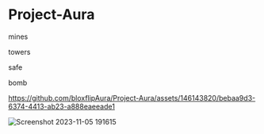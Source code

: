 # Project-Aura
mines

towers

safe

bomb


https://github.com/bloxflipAura/Project-Aura/assets/146143820/bebaa9d3-6374-4413-ab23-a888eaeeade1


![Screenshot 2023-11-05 191615](https://github.com/tractusWP/Project-aura-Bloxflip-predictor/assets/150151020/6fbaf2b6-8a8a-45e1-9976-879ec1923fc1)
